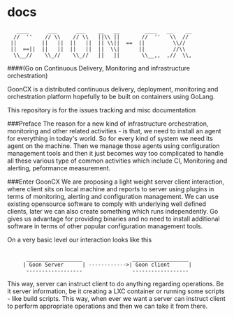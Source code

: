 docs
====

```ASCII
   ____      ___      ___    __   __        ____   __    __
  //  ''    // \\    // \\   ||\\ ||       //  ''   \\  //
 ||        ||   ||  ||   ||  || \\||  ==  ||         \\//
 ||  ==||  ||   ||  ||   ||  ||  \\|      ||         //\\
  \\__//    \\_//    \\_//   ||   ||       \\__,,  ,//  \\,

```

####(Go on Continuous Delivery, Monitoring and infrastructure orchestration)

GoonCX is a distributed continuous delivery, deployment, monitoring and orchestration platform hopefully to be built on containers using GoLang.

This repository is for the issues tracking and misc documentation

###Preface
The reason for a new kind of infrastructure orchestration, monitoring and other related activities - is that, we need to install an agent for everything in today's world. So for every kind of system we need its agent on the machine. Then we manage those agents using configuration management tools and then it just becomes way too complicated to handle all these various type of common activities which include CI, Monitoring and alerting, peformance measurement.

###Enter GoonCX
We are proposing a light weight server client interaction, where client sits on local machine and reports to server using plugins in terms of monitoring, alerting and configuration management. We can use existing opensource software to comply with underlying well defined clients, later we can also create something which runs independently. Go gives us advantage for providing binaries and no need to install additional software in terms of other popular configuration management tools.

On a very basic level our interaction looks like this

```ASCII

      __________________                __________________
     | Goon Server      | ------------>| Goon client      |
      ------------------                ------------------

```

This way, server can instruct client to do anything regarding operations. Be it server information, be it creating a LXC container or running some scripts - like build scripts. This way, when ever we want a server can instruct client to perform appropriate operations and then we can take it from there.





